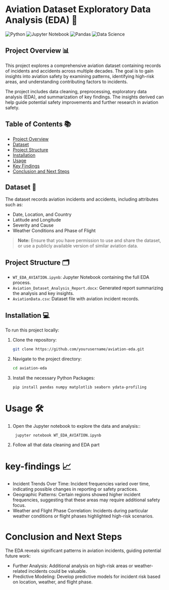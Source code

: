 # Aviation Dataset Exploratory Data Analysis (EDA) 🚀

![Python](https://img.shields.io/badge/Python-3.x-blue?logo=python)
![Jupyter Notebook](https://img.shields.io/badge/Notebook-Jupyter-orange?logo=jupyter)
![Pandas](https://img.shields.io/badge/Library-Pandas-blue)
![Data Science](https://img.shields.io/badge/Field-Data%20Science-brightgreen)

## Project Overview 📊

This project explores a comprehensive aviation dataset containing records of incidents and accidents across multiple decades. The goal is to gain insights into aviation safety by examining patterns, identifying high-risk areas, and understanding contributing factors to incidents.

The project includes data cleaning, preprocessing, exploratory data analysis (EDA), and summarization of key findings. The insights derived can help guide potential safety improvements and further research in aviation safety.

## Table of Contents 📚

- [Project Overview](#project-overview)
- [Dataset](#dataset)
- [Project Structure](#project-structure)
- [Installation](#installation)
- [Usage](#usage)
- [Key Findings](#key-findings)
- [Conclusion and Next Steps](#conclusion-and-next-steps)

## Dataset 📂

The dataset records aviation incidents and accidents, including attributes such as:
- Date, Location, and Country
- Latitude and Longitude
- Severity and Cause
- Weather Conditions and Phase of Flight

> **Note:** Ensure that you have permission to use and share the dataset, or use a publicly available version of similar aviation data.

## Project Structure 🗂️

- `WT_EDA_AVIATION.ipynb`: Jupyter Notebook containing the full EDA process.
- `Aviation_Dataset_Analysis_Report.docx`: Generated report summarizing the analysis and key insights.
- `AviationData.csv`: Dataset file with aviation incident records.

## Installation 💻

To run this project locally:

1. Clone the repository:
   ```bash
   git clone https://github.com/yourusername/aviation-eda.git
2. Navigate to the project directory:
   ```bash
   cd aviation-eda
3. Install the necessary Python Packages:
   ```bash
   pip install pandas numpy matplotlib seaborn ydata-profiling
# Usage 🛠️
1. Open the Jupyter notebook to explore the data and analysis::
   ```bash
    jupyter notebook WT_EDA_AVIATION.ipynb
2. Follow all that data cleaning and EDA part

# key-findings  📈
- Incident Trends Over Time: Incident frequencies varied over time, indicating possible changes in reporting or safety practices.
- Geographic Patterns: Certain regions showed higher incident frequencies, suggesting that these areas may require additional safety focus.
- Weather and Flight Phase Correlation: Incidents during particular weather conditions or flight phases highlighted high-risk scenarios.

# Conclusion and Next Steps
The EDA reveals significant patterns in aviation incidents, guiding potential future work:
  - Further Analysis: Additional analysis on high-risk areas or weather-related incidents could be valuable.
  - Predictive Modeling: Develop predictive models for incident risk based on location, weather, and flight phase.
